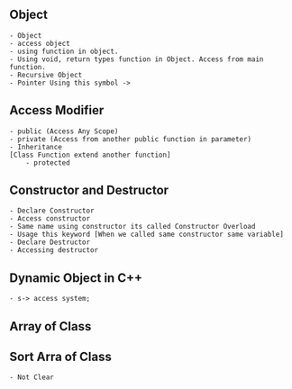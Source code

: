 ## Object 
    - Object 
    - access object 
    - using function in object.
    - Using void, return types function in Object. Access from main function. 
    - Recursive Object 
    - Pointer Using this symbol ->

## Access Modifier
    - public (Access Any Scope)
    - private (Access from another public function in parameter)
    - Inheritance 
    [Class Function extend another function]    
        - protected 


## Constructor and Destructor 
    - Declare Constructor
    - Access constructor  
    - Same name using constructor its called Constructor Overload
    - Usage this keyword [When we called same constructor same variable] 
    - Declare Destructor 
    - Accessing destructor


## Dynamic Object in C++
    - s-> access system; 

## Array of Class 


## Sort Arra of Class 
    - Not Clear 



